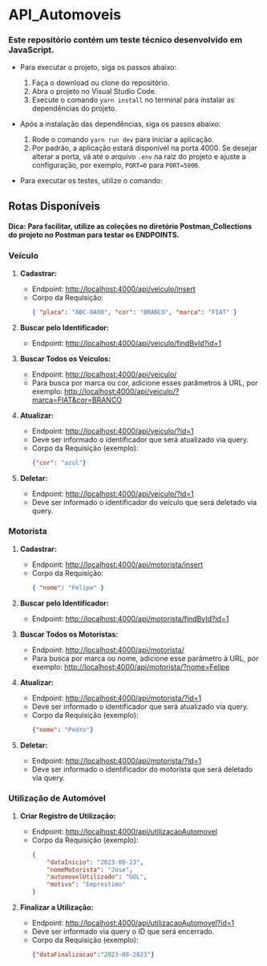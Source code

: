# API_Automoveis
### Este repositório contém um teste técnico desenvolvido em JavaScript.

* Para executar o projeto, siga os passos abaixo:

  1. Faça o download ou clone do repositório.
  2. Abra o projeto no Visual Studio Code.
  3. Execute o comando `yarn install` no terminal para instalar as dependências do projeto.

* Após a instalação das dependências, siga os passos abaixo:

  1. Rode o comando `yarn run dev` para iniciar a aplicação.
  2. Por padrão, a aplicação estará disponível na porta 4000. Se desejar alterar a porta, vá até o arquivo `.env` na raiz do projeto e ajuste a configuração, por exemplo, `PORT=0` para `PORT=5000`.

* Para executar os testes, utilize o comando:

## Rotas Disponíveis
#### Dica: Para facilitar, utilize as coleções no diretório Postman_Collections do projeto no Postman para testar os ENDPOINTS.

### Veículo 
  1. **Cadastrar:** 
      - Endpoint: [http://localhost:4000/api/veiculo/insert](http://localhost:4000/api/veiculo/insert)
      - Corpo da Requisição: 
        ```json
        { "placa": "ABC-0A00", "cor": "BRANCO", "marca": "FIAT" }
        ```

  2. **Buscar pelo Identificador:**
      - Endpoint: [http://localhost:4000/api/veiculo/findById?id=1](http://localhost:4000/api/veiculo/findById?id=1)

  3. **Buscar Todos os Veículos:**
      - Endpoint: [http://localhost:4000/api/veiculo/](http://localhost:4000/api/veiculo/)
      - Para busca por marca ou cor, adicione esses parâmetros à URL, por exemplo: [http://localhost:4000/api/veiculo/?marca=FIAT&cor=BRANCO](http://localhost:4000/api/veiculo/?marca=FIAT&cor=BRANCO)

  4. **Atualizar:**
      - Endpoint: [http://localhost:4000/api/veiculo/?id=1](http://localhost:4000/api/veiculo/?id=1)
      - Deve ser informado o identificador que será atualizado via query.
      - Corpo da Requisição (exemplo): 
        ```json
        {"cor": "azul"}
        ```

  5. **Deletar:**
      - Endpoint: [http://localhost:4000/api/veiculo/?id=1](http://localhost:4000/api/veiculo/?id=1)
      - Deve ser informado o identificador do veículo que será deletado via query.

### Motorista 
  1. **Cadastrar:** 
      - Endpoint: [http://localhost:4000/api/motorista/insert](http://localhost:4000/api/motorista/insert)
      - Corpo da Requisição: 
        ```json
        { "nome": "Felipe" }
        ```

  2. **Buscar pelo Identificador:**
      - Endpoint: [http://localhost:4000/api/motorista/findById?id=1](http://localhost:4000/api/motorista/findById?id=1)

  3. **Buscar Todos os Motoristas:**
      - Endpoint: [http://localhost:4000/api/motorista/](http://localhost:4000/api/motorista/)
      - Para busca por marca ou nome, adicione esse parâmetro à URL, por exemplo: [http://localhost:4000/api/motorista/?nome=Felipe](http://localhost:4000/api/motorista/?nome=Felipe)

  4. **Atualizar:**
      - Endpoint: [http://localhost:4000/api/motorista/?id=1](http://localhost:4000/api/motorista/?id=1)
      - Deve ser informado o identificador que será atualizado via query.
      - Corpo da Requisição (exemplo): 
        ```json
        {"nome": "Pedro"}
        ```

  5. **Deletar:**
      - Endpoint: [http://localhost:4000/api/motorista/?id=1](http://localhost:4000/api/motorista/?id=1)
      - Deve ser informado o identificador do motorista que será deletado via query.
   
### Utilização de Automóvel
  1. **Criar Registro de Utilização:**
      - Endpoint: [http://localhost:4000/api/utilizacaoAutomovel](http://localhost:4000/api/utilizacaoAutomovel)
      - Corpo da Requisição (exemplo):
        ```json
        {
            "dataInicio": "2023-08-23",
            "nomeMotorista": "Jose",
            "automovelUtilizado": "GOL",
            "motivo": "Emprestimo"
        }
        ```

  2. **Finalizar a Utilização:**
      - Endpoint: [http://localhost:4000/api/utilizacaoAutomovel?id=1](http://localhost:4000/api/utilizacaoAutomovel?id=1)
      - Deve ser informado via query o ID que será encerrado.
      - Corpo da Requisição (exemplo):
        ```json
        {"dataFinalizacao":"2023-08-2023"}
        ```


